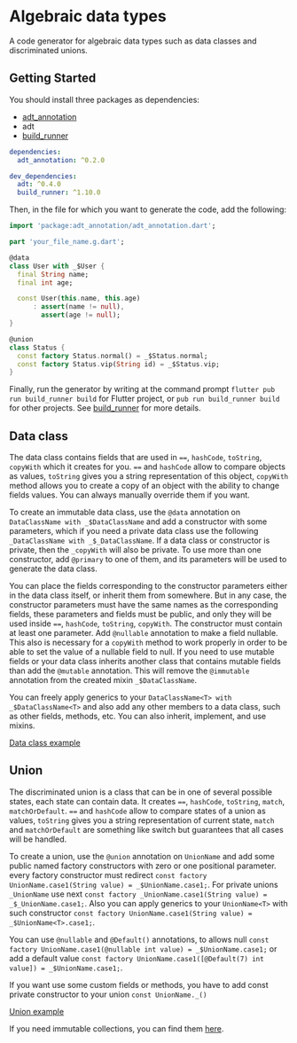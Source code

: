 # Algebraic data types

A code generator for algebraic data types such as data classes and discriminated unions.

## Getting Started

You should install three packages as dependencies:

- [adt_annotation](https://pub.dev/packages/adt_annotation)
- adt
- [build_runner](https://pub.dev/packages/build_runner)

```yaml
dependencies:
  adt_annotation: ^0.2.0

dev_dependencies:
  adt: ^0.4.0
  build_runner: ^1.10.0
```

Then, in the file for which you want to generate the code, add the following:

```dart
import 'package:adt_annotation/adt_annotation.dart';

part 'your_file_name.g.dart';

@data
class User with _$User {
  final String name;
  final int age;

  const User(this.name, this.age)
      : assert(name != null),
        assert(age != null);
}

@union
class Status {
  const factory Status.normal() = _$Status.normal;
  const factory Status.vip(String id) = _$Status.vip;
}
```

Finally, run the generator by writing at the command prompt `flutter pub run build_runner build` for Flutter project, or `pub run build_runner build` for other projects.
See [build_runner](https://pub.dev/packages/build_runner) for more details.

## Data class
The data class сontains fields that are used in `==`, `hashCode`, `toString`, `copyWith` which it creates for you. `==` and `hashCode` allow to compare objects as values, `toString` gives you a string representation of this object, `copyWith` method allows you to create a copy of an object with the ability to change fields values. You can always manually override them if you want. 

To create an immutable data class, use the `@data` annotation on `DataClassName with _$DataClassName` and add a constructor with some parameters, which  if you need a private data class use the following `_DataClassName with _$_DataClassName`. If a data class or constructor is private, then the `_copyWith` will also be private. To use more than one constructor, add `@primary` to one of them, and its parameters will be used to generate the data class.

You can place the fields corresponding to the constructor parameters either in the data class itself, or inherit them from somewhere. But in any case, the constructor parameters must have the same names as the corresponding fields, these parameters and fields must be public, and only they will be used inside `==`, `hashCode`, `toString`, `copyWith`. The constructor must contain at least one parameter. Add `@nullable` annotation to make a field nullable. This also is necessary for a `copyWith` method to work properly in order to be able to set the value of a nullable field to null. If you need to use mutable fields or your data class inherits another class that contains mutable fields than add the `@mutable` annotation. This will remove the `@immutable` annotation from the created mixin `_$DataClassName`.

You can freely apply generics to your `DataClassName<T> with _$DataClassName<T>` and also add any other members to a data class, such as other fields, methods, etc. You can also inherit, implement, and use mixins.

[Data class example](https://github.com/vr19860507/adt/blob/master/example/lib/data_class.dart)

## Union
The discriminated union is a class that can be in one of several possible states, each state can contain data. It creates `==`, `hashCode`, `toString`, `match`, `matchOrDefault`. `==` and `hashCode` allow to compare states of a union as values, `toString` gives you a string representation of current state, `match` and `matchOrDefault` are something like switch but guarantees that all cases will be handled.

To create a union, use the `@union` annotation on `UnionName` and add some public named factory constructors with zero or one positional parameter. every factory constructor must redirect `const factory UnionName.case1(String value) = _$UnionName.case1;`. For private unions `_UnionName` use next `const factory _UnionName.case1(String value) = _$_UnionName.case1;`. Also you can apply generics to your `UnionName<T>` with such constructor `const factory UnionName.case1(String value) = _$UnionName<T>.case1;`.

You can use `@nullable` and `@Default()` annotations, to allows null `const factory UnionName.case1(@nullable int value) = _$UnionName.case1;` or add a default value `const factory UnionName.case1([@Default(7) int value]) = _$UnionName.case1;`.

If you want use some custom fields or methods, you have to add const private constructor to your union `const UnionName._()`

[Union example](https://github.com/vr19860507/adt/blob/master/example/lib/union.dart)

If you need immutable collections, you can find them [here](https://pub.dev/packages/immutable_collection).